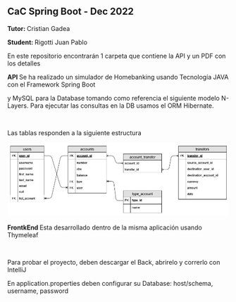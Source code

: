 <h2>CaC Spring Boot - Dec 2022</h2>
<p><strong>Tutor: </strong>Cristian Gadea</p>
<p><strong>Student: </strong>Rigotti Juan Pablo</p>

<p>En este repositorio encontrarán 1 carpeta que contiene la API y un PDF con los detalles</p>


<p><strong>API </strong>Se ha realizado un simulador de Homebanking usando Tecnología JAVA con el Framework Spring Boot</p>
<p>y MySQL para la Database tomando como referencia el siguiente modelo N-Layers. Para ejecutar las consultas en la DB usamos el ORM Hibernate.</p>

<br>

<p>Las tablas responden a la siguiente estructura</p>
<img src="https://raw.githubusercontent.com/titojp2002/CaC_SpringBoot_APi-Thymeleaf/master/mapeoDatabase.jpg" alt="">

<br>

<p><strong>FrontkEnd </strong>Esta desarrollado dentro de la misma aplicación usando Thymeleaf</p>

<br>

<p>Para probar el proyecto, deben descargar el Back, abrirelo y correrlo con IntelliJ</p>
<p>En application.properties deben configurar su Database: host/schema, username, password</p>